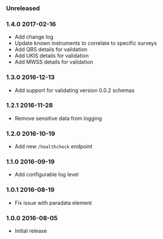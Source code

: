 ### Unreleased

### 1.4.0 2017-02-16
  - Add change log
  - Update known instruments to correlate to specific surveys
  - Add QBS details for validation
  - Add UKIS details for validation
  - Add MWSS details for validation

### 1.3.0 2016-12-13
  - Add support for validating version 0.0.2 schemas

### 1.2.1 2016-11-28
  - Remove sensitive data from logging

### 1.2.0 2016-10-19
  - Add new `/healthcheck` endpoint

### 1.1.0 2016-09-19
  - Add configurable log level

### 1.0.1 2016-08-19
  - Fix issue with paradata element

### 1.0.0 2016-08-05
  - Initial release
